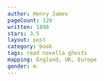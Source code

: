 ```yaml
---
author: Henry James
pageCount: 120
written: 1898
stars: 3.5
layout: post
category: book
tags: read novella ghosts
mapping: England, UK, Europe
gender: m
---
```

